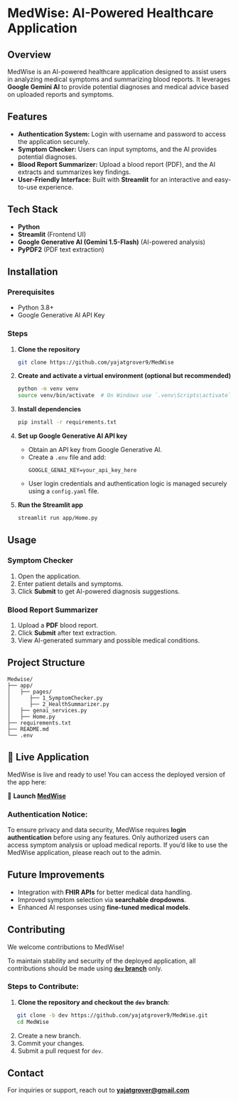 # MedWise: AI-Powered Healthcare Application

## Overview
MedWise is an AI-powered healthcare application designed to assist users in analyzing medical symptoms and summarizing blood reports. It leverages **Google Gemini AI** to provide potential diagnoses and medical advice based on uploaded reports and symptoms.

## Features
- **Authentication System:** Login with username and password to access the application securely.
- **Symptom Checker:** Users can input symptoms, and the AI provides potential diagnoses.
- **Blood Report Summarizer:** Upload a blood report (PDF), and the AI extracts and summarizes key findings.
- **User-Friendly Interface:** Built with **Streamlit** for an interactive and easy-to-use experience.

## Tech Stack
- **Python**
- **Streamlit** (Frontend UI)
- **Google Generative AI (Gemini 1.5-Flash)** (AI-powered analysis)
- **PyPDF2** (PDF text extraction)

## Installation
### Prerequisites
- Python 3.8+
- Google Generative AI API Key

### Steps
1. **Clone the repository**
   ```bash
   git clone https://github.com/yajatgrover9/MedWise
   ```

2. **Create and activate a virtual environment (optional but recommended)**
   ```bash
   python -m venv venv
   source venv/bin/activate  # On Windows use `.venv\Scripts\activate`
   ```

3. **Install dependencies**
   ```bash
   pip install -r requirements.txt
   ```

4. **Set up Google Generative AI API key**
   - Obtain an API key from Google Generative AI.
   - Create a `.env` file and add:
     ```env
     GOOGLE_GENAI_KEY=your_api_key_here
     ```
   - User login credentials and authentication logic is managed securely using a ```config.yaml``` file.


5. **Run the Streamlit app**
   ```bash
   streamlit run app/Home.py
   ```

## Usage
### Symptom Checker
1. Open the application.
2. Enter patient details and symptoms.
3. Click **Submit** to get AI-powered diagnosis suggestions.

### Blood Report Summarizer
1. Upload a **PDF** blood report.
2. Click **Submit** after text extraction.
3. View AI-generated summary and possible medical conditions.

## Project Structure
```
Medwise/
├── app/
│   ├── pages/
│      ├── 1_SymptomChecker.py
│      ├── 2_HealthSummarizer.py
│   ├── genai_services.py
│   ├── Home.py
├── requirements.txt
├── README.md
└── .env
```
## 🚀 Live Application

MedWise is live and ready to use! You can access the deployed version of the app here:

🔗 **Launch [MedWise](https://medwise-ai.streamlit.app)**

### Authentication Notice:
To ensure privacy and data security, MedWise requires **login authentication** before using any features. Only authorized users can access symptom analysis or upload medical reports.
If you’d like to use the MedWise application, please reach out to the admin.

## Future Improvements
- Integration with **FHIR APIs** for better medical data handling.
- Improved symptom selection via **searchable dropdowns**.
- Enhanced AI responses using **fine-tuned medical models**.

## Contributing

We welcome contributions to MedWise!

To maintain stability and security of the deployed application, all contributions should be made using [**`dev` branch**](https://github.com/yajatgrover9/MedWise/tree/dev) only.

### Steps to Contribute:

1. **Clone the repository and checkout the `dev` branch**:
```bash
   git clone -b dev https://github.com/yajatgrover9/MedWise.git
   cd MedWise
```
2. Create a new branch.
3. Commit your changes.
4. Submit a pull request for ```dev```.

## Contact
For inquiries or support, reach out to **yajatgrover@gmail.com**
